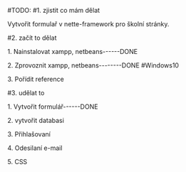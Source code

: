 



#TODO:
#1. zjistit co mám dělat
<p>Vytvořit formulař v nette-framework pro školní stránky.</p>
#2. začít to dělat
<p>1. Nainstalovat xampp, netbeans------DONE</p>
<p>2. Zprovoznit xampp, netbeans--------DONE #Windows10</p>
<p>3. Pořídit reference</p>
#3. udělat to
<p>1. Vytvořit formulář------DONE</p>
<p>2. vytvořit databasi</p>
<p>3. Přihlašovaní</p>
<p>4. Odesilaní e-mail</p>
<p>5. CSS</p>




